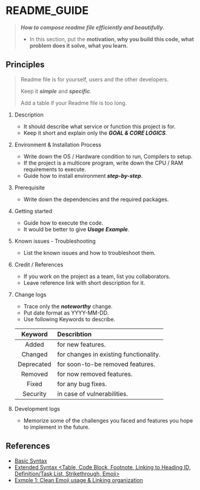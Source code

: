 # README_GUIDE

> ***How to compose readme file efficiently and beautifully.***
> 
> - In this section, put the **motivation, why you build this code, what problem does it solve, what you learn.**

## Principles

> Readme file is for yourself, users and the other developers.
> 
> Keep it ***simple*** and ***specific***.
> 
> Add a table if your Readme file is too long.

1. Description
    - It should describe what service or function this project is for.
    - Keep it short and explain only the ***GOAL & CORE LOGICS***.

2. Environment & Installation Process
    - Write down the OS / Hardware condition to run, Compilers to setup.
    - If the project is a multicore program, write down the CPU / RAM requirements to execute.
    - Guide how to install environment ***step-by-step***.

3. Prerequisite
    - Write down the dependencies and the required packages.

4. Getting started
    - Guide how to execute the code.
    - It would be better to give ***Usage Example***.
    
5. Known issues - Troubleshooting
    - List the known issues and how to troubleshoot them.

6. Credit / References
    - If you work on the project as a team, list you collaborators.
    - Leave reference link with short description for it.

7. Change logs
    - Trace only the ***noteworthy*** change.
    - Put date format as YYYY-MM-DD.
    - Use following Keywords to describe.
    
    | **Keyword**   | **Describtion**                       |
    | :-----------: | :------------------------------------ |
    | Added         | for new features.                     |
    | Changed       | for changes in existing functionality.|
    | Deprecated    | for soon-to-be removed features.      |
    | Removed       | for now removed features.             |
    | Fixed         | for any bug fixes.                    |
    | Security      | in case of vulnerabilities.           |

8. Development logs
    - Memorize some of the challenges you faced and features you hope to implement in the future.


## References

- [Basic Syntax][1]
- [Extended Syntax <Table, Code Block, Footnote, Linking to Heading ID, Definition/Task List, Strikethrough, Emoji>][2]
- [Exmple 1: Clean Emoji usage & Linking organization][3]

[1]: https://www.markdownguide.org/basic-syntax/
[2]: https://www.markdownguide.org/extended-syntax/
[3]: https://github.com/llefranc/42_ft_containers/blob/main/README.md
